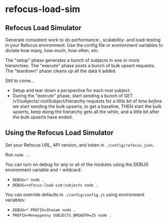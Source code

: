 # refocus-load-sim

## Refocus Load Simulator

Generate consistent work to do performance-, scalability- and load-testing in your Refocus environment. Use the config file or environment variables to dictate how many, how much, how often, etc.

The "setup" phase generates a bunch of subjects in one or more hierarchies.
The "execute" phase posts a bunch of bulk upsert requests.
The "teardown" phase cleans up all the data it added.

Still to come...
- Setup and tear down a perspective for each root subject.
- During the "execute" phase, start sending a bunch of GET /v1/subjects/:rootSubject/hierarchy requests for a little bit of time *before* we start sending the bulk upserts, to get a baseline, THEN start the bulk upserts, keep doing the hierarchy gets all the while, and a little bit after the bulk upserts have ended.

## Using the Refocus Load Simulator

Set your Refocus URL, API version, and token in `./config/refocus.json`.

Run `node .`.

You can turn on debug for any or all of the modules using the DEBUG environment variable and `*` wildcard:
- `DEBUG=* node .`
- `DEBUG=refocus-load-sim:subjects node .`

You can override defaults in `./config/config.js` using environment variables:
- `DEBUG=* PREFIX=Shazam node .`
- `PREFIX=Moneypenny SUBJECTS_BREADTH=25 node .`
